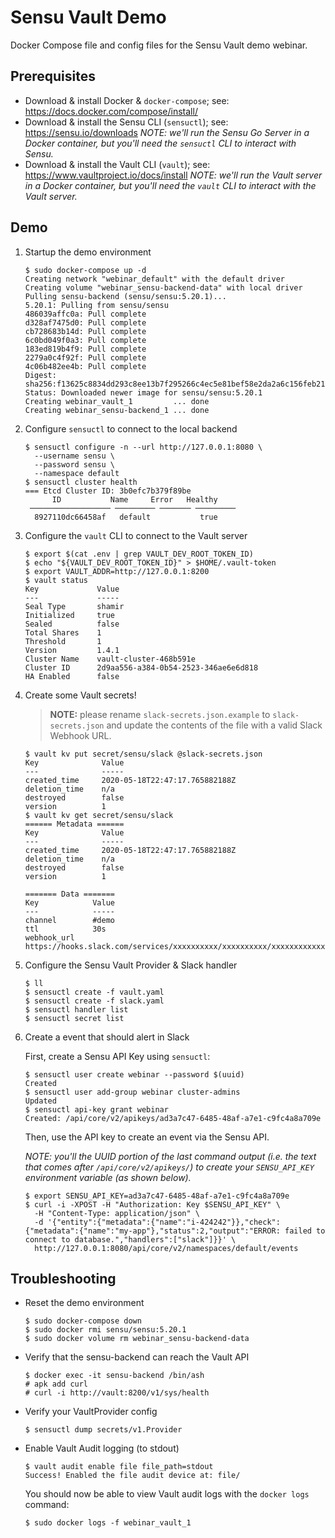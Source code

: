 
# Sensu Vault Demo 

Docker Compose file and config files for the Sensu Vault demo webinar.

## Prerequisites 

- Download & install Docker & `docker-compose`; see: https://docs.docker.com/compose/install/
- Download & install the Sensu CLI (`sensuctl`); see: https://sensu.io/downloads 
  _NOTE: we'll run the Sensu Go Server in a Docker container, but you'll need
  the `sensuctl` CLI to interact with Sensu._
- Download & install the Vault CLI (`vault`); see: https://www.vaultproject.io/docs/install 
  _NOTE: we'll run the Vault server in a Docker container, but you'll need the
  `vault` CLI to interact with the Vault server._

## Demo 

1. Startup the demo environment 

   ```
   $ sudo docker-compose up -d
   Creating network "webinar_default" with the default driver
   Creating volume "webinar_sensu-backend-data" with local driver
   Pulling sensu-backend (sensu/sensu:5.20.1)...
   5.20.1: Pulling from sensu/sensu
   486039affc0a: Pull complete
   d328af7475d0: Pull complete
   cb728683b14d: Pull complete
   6c0bd049f0a3: Pull complete
   183ed819b4f9: Pull complete
   2279a0c4f92f: Pull complete
   4c06b482ee4b: Pull complete
   Digest: sha256:f13625c8834dd293c8ee13b7f295266c4ec5e81bef58e2da2a6c156feb212c68
   Status: Downloaded newer image for sensu/sensu:5.20.1
   Creating webinar_vault_1         ... done
   Creating webinar_sensu-backend_1 ... done
   ```

2. Configure `sensuctl` to connect to the local backend

   ```   
   $ sensuctl configure -n --url http://127.0.0.1:8080 \
     --username sensu \
     --password sensu \
     --namespace default
   $ sensuctl cluster health
   === Etcd Cluster ID: 3b0efc7b379f89be
         ID           Name     Error   Healthy  
    ────────────────── ───────── ─────── ───────── 
     8927110dc66458af   default           true
   ```

3. Configure the `vault` CLI to connect to the Vault server

   ```
   $ export $(cat .env | grep VAULT_DEV_ROOT_TOKEN_ID)
   $ echo "${VAULT_DEV_ROOT_TOKEN_ID}" > $HOME/.vault-token
   $ export VAULT_ADDR=http://127.0.0.1:8200
   $ vault status
   Key             Value
   ---             -----
   Seal Type       shamir
   Initialized     true
   Sealed          false
   Total Shares    1
   Threshold       1
   Version         1.4.1
   Cluster Name    vault-cluster-468b591e
   Cluster ID      2d9aa556-a384-0b54-2523-346ae6e6d818
   HA Enabled      false
   ```

4. Create some Vault secrets!

   > **NOTE:** please rename `slack-secrets.json.example` to `slack-secrets.json` 
     and update the contents of the file with a valid Slack Webhook URL. 

   ```
   $ vault kv put secret/sensu/slack @slack-secrets.json 
   Key              Value
   ---              -----
   created_time     2020-05-18T22:47:17.765882188Z
   deletion_time    n/a
   destroyed        false
   version          1
   $ vault kv get secret/sensu/slack 
   ====== Metadata ======
   Key              Value
   ---              -----
   created_time     2020-05-18T22:47:17.765882188Z
   deletion_time    n/a
   destroyed        false
   version          1
   
   ======= Data =======
   Key            Value
   ---            -----
   channel        #demo
   ttl            30s
   webhook_url    https://hooks.slack.com/services/xxxxxxxxxx/xxxxxxxxxx/xxxxxxxxxxxxxxxxxxxx
   ```

4. Configure the Sensu Vault Provider & Slack handler 

   ```
   $ ll
   $ sensuctl create -f vault.yaml
   $ sensuctl create -f slack.yaml 
   $ sensuctl handler list 
   $ sensuctl secret list 
   ```

5. Create a event that should alert in Slack 

   First, create a Sensu API Key using `sensuctl`:

   ```
   $ sensuctl user create webinar --password $(uuid)
   Created
   $ sensuctl user add-group webinar cluster-admins
   Updated
   $ sensuctl api-key grant webinar 
   Created: /api/core/v2/apikeys/ad3a7c47-6485-48af-a7e1-c9fc4a8a709e
   ```


   Then, use the API key to create an event via the Sensu API.

   _NOTE: you'll the UUID portion of the last command output (i.e. the text 
   that comes after `/api/core/v2/apikeys/`) to create your `SENSU_API_KEY` 
   environment variable (as shown below)._

   ```
   $ export SENSU_API_KEY=ad3a7c47-6485-48af-a7e1-c9fc4a8a709e
   $ curl -i -XPOST -H "Authorization: Key $SENSU_API_KEY" \
     -H "Content-Type: application/json" \
     -d '{"entity":{"metadata":{"name":"i-424242"}},"check":{"metadata":{"name":"my-app"},"status":2,"output":"ERROR: failed to connect to database.","handlers":["slack"]}}' \
     http://127.0.0.1:8080/api/core/v2/namespaces/default/events
   ```


## Troubleshooting 

- Reset the demo environment 

  ```
  $ sudo docker-compose down 
  $ sudo docker rmi sensu/sensu:5.20.1
  $ sudo docker volume rm webinar_sensu-backend-data
  ```

- Verify that the sensu-backend can reach the Vault API

  ```
  $ docker exec -it sensu-backend /bin/ash 
  # apk add curl 
  # curl -i http://vault:8200/v1/sys/health 
  ``` 

- Verify your VaultProvider config 

  ```
  $ sensuctl dump secrets/v1.Provider 
  ```

- Enable Vault Audit logging (to stdout)

  ```
  $ vault audit enable file file_path=stdout
  Success! Enabled the file audit device at: file/
  ``` 

  You should now be able to view Vault audit logs with the `docker logs`
  command: 
  
  ```
  $ sudo docker logs -f webinar_vault_1
  ```
